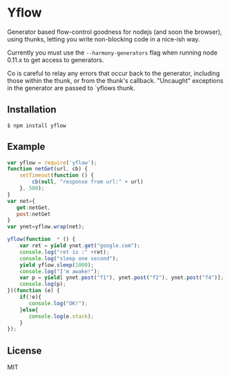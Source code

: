 # Yflow

  Generator based flow-control goodness for nodejs (and soon the browser), using
  thunks, letting you write non-blocking code in a nice-ish
  way.

  Currently you must use the `--harmony-generators` flag when
  running node 0.11.x to get access to generators.

  Co is careful to relay any errors that occur back to the generator, including those
  within the thunk, or from the thunk's callback. "Uncaught" exceptions in the generator
  are passed to `yflows thunk.
 
## Installation

```
$ npm install yflow
```


## Example

```js
var yflow = require('yflow');
function netGet(url, cb) {
	setTimeout(function () {
		cb(null, "response from url:" + url)
	}, 500);
}
var net={
   get:netGet,
   post:netGet
}
var ynet=yflow.wrap(net);

yflow(function  * () {	
	var ret = yield ynet.get("google.com");
	console.log("ret is :" +ret);
	console.log("sleep one second");
	yield yflow.sleep(1000);
	console.log("I'm awake!");	
	var p = yield[ ynet.post("f1"), ynet.post("f2"), ynet.post("f4")];
	console.log(p);
})(function (e) {
	if(!e){
	   console.log("OK!");
	}else{
	   console.log(e.stack);
	}
});

```

## License

  MIT

